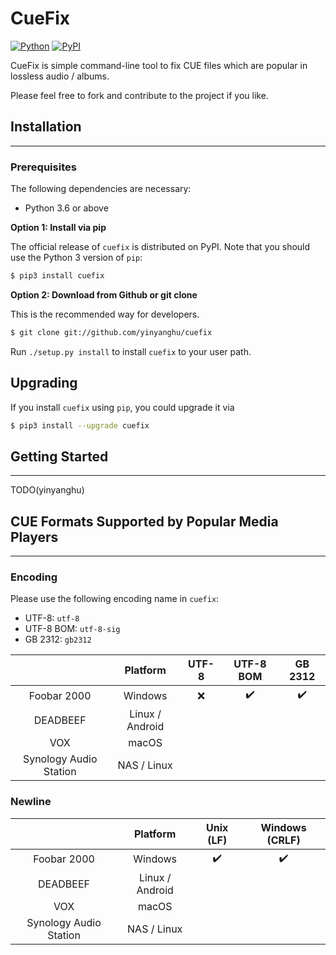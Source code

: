 # CueFix

[![Python](https://img.shields.io/pypi/pyversions/cuefix.svg?style=plastic)](https://badge.fury.io/py/cuefix)
[![PyPI](https://badge.fury.io/py/cuefix.svg)](https://badge.fury.io/py/cuefix)

CueFix is simple command-line tool to fix CUE files which are popular in lossless audio / albums.

Please feel free to fork and contribute to the project if you like.

## Installation

---

### Prerequisites

The following dependencies are necessary:

- Python 3.6 or above

**Option 1: Install via pip**

The official release of `cuefix` is distributed on PyPI. Note that you should use the Python 3 version of `pip`:

```bash
$ pip3 install cuefix
```

**Option 2: Download from Github or git clone**

This is the recommended way for developers.

```bash
$ git clone git://github.com/yinyanghu/cuefix
```

Run `./setup.py install` to install `cuefix` to your user path.

## Upgrading

If you install `cuefix` using `pip`, you could upgrade it via

```bash
$ pip3 install --upgrade cuefix
```

## Getting Started

---

TODO(yinyanghu)

## CUE Formats Supported by Popular Media Players

---

### Encoding

Please use the following encoding name in `cuefix`:

- UTF-8: `utf-8`
- UTF-8 BOM: `utf-8-sig`
- GB 2312: `gb2312`

|                        |    Platform     | UTF-8 |     UTF-8 BOM      |      GB 2312       |
| :--------------------: | :-------------: | :---: | :----------------: | :----------------: |
|      Foobar 2000       |     Windows     |  :x:  | :heavy_check_mark: | :heavy_check_mark: |
|        DEADBEEF        | Linux / Android |       |                    |                    |
|          VOX           |      macOS      |       |                    |                    |
| Synology Audio Station |   NAS / Linux   |       |                    |                    |  |

### Newline

|                        |    Platform     |     Unix (LF)      |   Windows (CRLF)   |
| :--------------------: | :-------------: | :----------------: | :----------------: |
|      Foobar 2000       |     Windows     | :heavy_check_mark: | :heavy_check_mark: |
|        DEADBEEF        | Linux / Android |                    |                    |
|          VOX           |      macOS      |                    |                    |
| Synology Audio Station |   NAS / Linux   |                    |                    |
